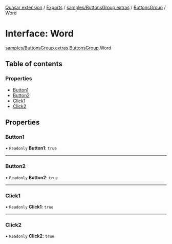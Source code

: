[Quasar extension](../index.md) / [Exports](../modules.md) / [samples/ButtonsGroup.extras](../modules/samples_ButtonsGroup_extras.md) / [ButtonsGroup](../modules/samples_ButtonsGroup_extras.ButtonsGroup.md) / Word

# Interface: Word

[samples/ButtonsGroup.extras](../modules/samples_ButtonsGroup_extras.md).[ButtonsGroup](../modules/samples_ButtonsGroup_extras.ButtonsGroup.md).Word

## Table of contents

### Properties

- [Button1](samples_ButtonsGroup_extras.ButtonsGroup.Word.md#button1)
- [Button2](samples_ButtonsGroup_extras.ButtonsGroup.Word.md#button2)
- [Click1](samples_ButtonsGroup_extras.ButtonsGroup.Word.md#click1)
- [Click2](samples_ButtonsGroup_extras.ButtonsGroup.Word.md#click2)

## Properties

### Button1

• `Readonly` **Button1**: ``true``

___

### Button2

• `Readonly` **Button2**: ``true``

___

### Click1

• `Readonly` **Click1**: ``true``

___

### Click2

• `Readonly` **Click2**: ``true``

